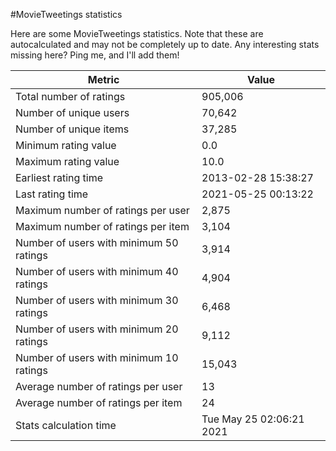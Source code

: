 #MovieTweetings statistics

Here are some MovieTweetings statistics. Note that these are autocalculated and may not be completely up to date. Any interesting stats missing here? Ping me, and I'll add them!

Metric | Value
--- | ---
Total number of ratings                 | 905,006
Number of unique users                  | 70,642
Number of unique items                  | 37,285
Minimum rating value                    | 0.0
Maximum rating value                    | 10.0
Earliest rating time                    | 2013-02-28 15:38:27
Last rating time                        | 2021-05-25 00:13:22
Maximum number of ratings per user      | 2,875
Maximum number of ratings per item      | 3,104
Number of users with minimum 50 ratings | 3,914
Number of users with minimum 40 ratings | 4,904
Number of users with minimum 30 ratings | 6,468
Number of users with minimum 20 ratings | 9,112
Number of users with minimum 10 ratings | 15,043
Average number of ratings per user      | 13
Average number of ratings per item      | 24
Stats calculation time                  | Tue May 25 02:06:21 2021

